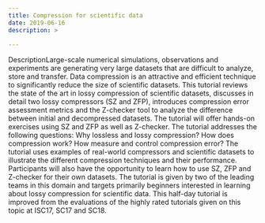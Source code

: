 ```yaml
---
title: Compression for scientific data
date: 2019-06-16
description: >
    
---
```



DescriptionLarge-scale numerical simulations, observations and experiments are generating very large datasets that are difficult to analyze, store and transfer. Data compression is an attractive and efficient technique to significantly reduce the size of scientific datasets. This tutorial reviews the state of the art in lossy compression of scientific datasets, discusses in detail two lossy compressors (SZ and ZFP), introduces compression error assessment metrics and the Z-checker tool to analyze the difference between initial and decompressed datasets. The tutorial will offer hands-on exercises using SZ and ZFP as well as Z-checker. The tutorial addresses the following questions: Why lossless and lossy compression? How does compression work? How measure and control compression error? The tutorial uses examples of real-world compressors and scientific datasets to illustrate the different compression techniques and their performance. Participants will also have the opportunity to learn how to use SZ, ZFP and Z-checker for their own datasets. The tutorial is given by two of the leading teams in this domain and targets primarily beginners interested in learning about lossy compression for scientific data. This half-day tutorial is improved from the evaluations of the highly rated tutorials given on this topic at ISC17, SC17 and SC18.
